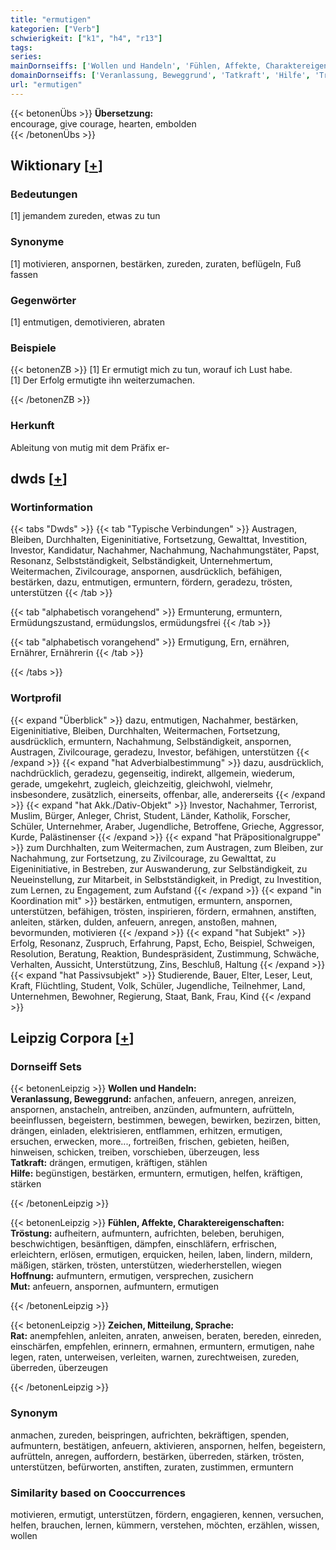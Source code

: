 ```yaml
---
title: "ermutigen"
kategorien: ["Verb"]
schwierigkeit: ["k1", "h4", "r13"]
tags:
series:
mainDornseiffs: ['Wollen und Handeln', 'Fühlen, Affekte, Charaktereigenschaften', 'Zeichen, Mitteilung, Sprache']
domainDornseiffs: ['Veranlassung, Beweggrund', 'Tatkraft', 'Hilfe', 'Tröstung', 'Hoffnung', 'Mut', 'Rat']
url: "ermutigen"
---
```


{{< betonenÜbs >}}
**Übersetzung:**  
encourage, give courage, hearten, embolden  
{{< /betonenÜbs >}}

## Wiktionary [[+](https://de.wiktionary.org/wiki/ermutigen)]

### Bedeutungen
[1] jemandem zureden, etwas zu tun  

### Synonyme
[1] motivieren, anspornen, bestärken, zureden, zuraten, beflügeln, Fuß fassen  

### Gegenwörter
[1] entmutigen, demotivieren, abraten  

### Beispiele
{{< betonenZB >}}
[1] Er ermutigt mich zu tun, worauf ich Lust habe.  
[1] Der Erfolg ermutigte ihn weiterzumachen.  

{{< /betonenZB >}}
### Herkunft
Ableitung von mutig mit dem Präfix er-  



## dwds [[+](https://www.dwds.de/wb/ermutigen)]

### Wortinformation
{{< tabs "Dwds" >}}
{{< tab "Typische Verbindungen" >}}
Austragen, Bleiben, Durchhalten, Eigeninitiative, Fortsetzung, Gewalttat, Investition, Investor, Kandidatur, Nachahmer, Nachahmung, Nachahmungstäter, Papst, Resonanz, Selbstständigkeit, Selbständigkeit, Unternehmertum, Weitermachen, Zivilcourage, anspornen, ausdrücklich, befähigen, bestärken, dazu, entmutigen, ermuntern, fördern, geradezu, trösten, unterstützen
{{< /tab >}}

{{< tab "alphabetisch vorangehend" >}}
Ermunterung, ermuntern, Ermüdungszustand, ermüdungslos, ermüdungsfrei
{{< /tab >}}

{{< tab "alphabetisch vorangehend" >}}
Ermutigung, Ern, ernähren, Ernährer, Ernährerin
{{< /tab >}}

{{< /tabs >}}

### Wortprofil
{{< expand "Überblick" >}} dazu, entmutigen, Nachahmer, bestärken, Eigeninitiative, Bleiben, Durchhalten, Weitermachen, Fortsetzung, ausdrücklich, ermuntern, Nachahmung, Selbständigkeit, anspornen, Austragen, Zivilcourage, geradezu, Investor, befähigen, unterstützen {{< /expand >}}
{{< expand "hat Adverbialbestimmung" >}} dazu, ausdrücklich, nachdrücklich, geradezu, gegenseitig, indirekt, allgemein, wiederum, gerade, umgekehrt, zugleich, gleichzeitig, gleichwohl, vielmehr, insbesondere, zusätzlich, einerseits, offenbar, alle, andererseits {{< /expand >}}
{{< expand "hat Akk./Dativ-Objekt" >}} Investor, Nachahmer, Terrorist, Muslim, Bürger, Anleger, Christ, Student, Länder, Katholik, Forscher, Schüler, Unternehmer, Araber, Jugendliche, Betroffene, Grieche, Aggressor, Kurde, Palästinenser {{< /expand >}}
{{< expand "hat Präpositionalgruppe" >}} zum Durchhalten, zum Weitermachen, zum Austragen, zum Bleiben, zur Nachahmung, zur Fortsetzung, zu Zivilcourage, zu Gewalttat, zu Eigeninitiative, in Bestreben, zur Auswanderung, zur Selbständigkeit, zu Neueinstellung, zur Mitarbeit, in Selbstständigkeit, in Predigt, zu Investition, zum Lernen, zu Engagement, zum Aufstand {{< /expand >}}
{{< expand "in Koordination mit" >}} bestärken, entmutigen, ermuntern, anspornen, unterstützen, befähigen, trösten, inspirieren, fördern, ermahnen, anstiften, anleiten, stärken, dulden, anfeuern, anregen, anstoßen, mahnen, bevormunden, motivieren {{< /expand >}}
{{< expand "hat Subjekt" >}} Erfolg, Resonanz, Zuspruch, Erfahrung, Papst, Echo, Beispiel, Schweigen, Resolution, Beratung, Reaktion, Bundespräsident, Zustimmung, Schwäche, Verhalten, Aussicht, Unterstützung, Zins, Beschluß, Haltung {{< /expand >}}
{{< expand "hat Passivsubjekt" >}} Studierende, Bauer, Elter, Leser, Leut, Kraft, Flüchtling, Student, Volk, Schüler, Jugendliche, Teilnehmer, Land, Unternehmen, Bewohner, Regierung, Staat, Bank, Frau, Kind {{< /expand >}}

## Leipzig Corpora [[+](https://corpora.uni-leipzig.de/en/res?word=ermutigen&corpusId=deu_newscrawl-public_2018)]

### Dornseiff Sets
{{< betonenLeipzig >}}
**Wollen und Handeln:**  
**Veranlassung, Beweggrund:** anfachen, anfeuern, anregen, anreizen, anspornen, anstacheln, antreiben, anzünden, aufmuntern, aufrütteln, beeinflussen, begeistern, bestimmen, bewegen, bewirken, bezirzen, bitten, drängen, einladen, elektrisieren, entflammen, erhitzen, ermutigen, ersuchen, erwecken, more..., fortreißen, frischen, gebieten, heißen, hinweisen, schicken, treiben, vorschieben, überzeugen, less  
**Tatkraft:** drängen, ermutigen, kräftigen, stählen  
**Hilfe:** begünstigen, bestärken, ermuntern, ermutigen, helfen, kräftigen, stärken  

{{< /betonenLeipzig >}}


{{< betonenLeipzig >}}
**Fühlen, Affekte, Charaktereigenschaften:**  
**Tröstung:** aufheitern, aufmuntern, aufrichten, beleben, beruhigen, beschwichtigen, besänftigen, dämpfen, einschläfern, erfrischen, erleichtern, erlösen, ermutigen, erquicken, heilen, laben, lindern, mildern, mäßigen, stärken, trösten, unterstützen, wiederherstellen, wiegen  
**Hoffnung:** aufmuntern, ermutigen, versprechen, zusichern  
**Mut:** anfeuern, anspornen, aufmuntern, ermutigen  

{{< /betonenLeipzig >}}


{{< betonenLeipzig >}}
**Zeichen, Mitteilung, Sprache:**  
**Rat:** anempfehlen, anleiten, anraten, anweisen, beraten, bereden, einreden, einschärfen, empfehlen, erinnern, ermahnen, ermuntern, ermutigen, nahe legen, raten, unterweisen, verleiten, warnen, zurechtweisen, zureden, überreden, überzeugen  

{{< /betonenLeipzig >}}

### Synonym
anmachen, zureden, beispringen, aufrichten, bekräftigen, spenden, aufmuntern, bestätigen, anfeuern, aktivieren, anspornen, helfen, begeistern, aufrütteln, anregen, auffordern, bestärken, überreden, stärken, trösten, unterstützen, befürworten, anstiften, zuraten, zustimmen, ermuntern


### Similarity based on Cooccurrences
motivieren, ermutigt, unterstützen, fördern, engagieren, kennen, versuchen, helfen, brauchen, lernen, kümmern, verstehen, möchten, erzählen, wissen, wollen

